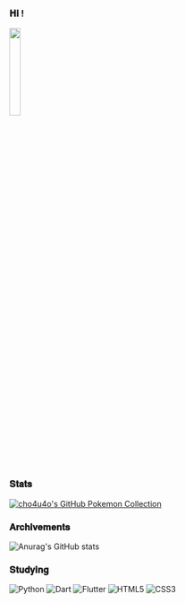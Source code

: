 <div>

  ### 𝐇𝐢 !
  <img src="https://github.com/cho4u4o/cho4u4o/assets/128016678/5df2d4e5-a3a7-4e12-b645-a952e2959b1f" width=20% height=20%/>
  
  ### 𝐒𝐭𝐚𝐭𝐬

<a href="https://github.com/2jun0/github-pokemon-collection">
    <img src="https://gitpokecol.org/pokemons/cho4u4o?face=left" alt="cho4u4o's GitHub Pokemon Collection"/>
</a>

  ### 𝐀𝐫𝐜𝐡𝐢𝐯𝐞𝐦𝐞𝐧𝐭𝐬

  ![Anurag's GitHub stats](https://github-readme-stats.vercel.app/api?username=cho4u4o&show_icons=true&theme=transparent) 

  ### 𝐒𝐭𝐮𝐝𝐲𝐢𝐧𝐠
  
  ![Python](https://img.shields.io/badge/Python-3776AB.svg?&style=for-the-badge&logo=Python&logoColor=white)
  ![Dart](https://img.shields.io/badge/Dart-0175C2.svg?&style=for-the-badge&logo=Dart&logoColor=white)
  ![Flutter](https://img.shields.io/badge/Flutter-02569B.svg?&style=for-the-badge&logo=Flutter&logoColor=white)
  ![HTML5](https://img.shields.io/badge/html5-%23E34F26.svg?style=for-the-badge&logo=html5&logoColor=white)
  ![CSS3](https://img.shields.io/badge/css3-%231572B6.svg?style=for-the-badge&logo=css3&logoColor=white)
</div>
